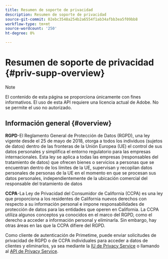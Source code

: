 ```yaml
---
title: Resumen de soporte de privacidad
description: Resumen de soporte de privacidad
source-git-commit: 02ebc3548a254b2a6554f1ab34afbb3ea5f09bb8
workflow-type: tm+mt
source-wordcount: '250'
ht-degree: 0%

---
```


# Resumen de soporte de privacidad {#priv-supp-overview}

>[!NOTE]
>
>El contenido de esta página se proporciona únicamente con fines informativos. El uso de esta API requiere una licencia actual de Adobe. No se permite el uso no autorizado.

## Información general {#overview}

**RGPD**-El Reglamento General de Protección de Datos (RGPD), una ley vigente desde el 25 de mayo de 2018, otorga a todos los individuos (sujetos de datos) dentro de las fronteras de la Unión Europea (UE) el control de sus datos personales y simplifica el entorno regulatorio para las empresas internacionales. Esta ley se aplica a todas las empresas (responsables del tratamiento de datos) que ofrecen bienes o servicios a personas que se encuentran dentro de los límites de la UE, supervisan y recopilan datos personales de personas de la UE en el momento en que se procesan sus datos personales, independientemente de la ubicación comercial del responsable del tratamiento de datos

**CCPA**-La Ley de Privacidad del Consumidor de California (CCPA) es una ley que proporciona a los residentes de California nuevos derechos con respecto a su información personal e impone responsabilidades de protección de datos para las entidades que operen en California. La CCPA utiliza algunos conceptos ya conocidos en el marco del RGPD, como el derecho a acceder a información personal y eliminarla. Sin embargo, hay otras áreas en las que la CCPA difiere del RGPD.

Como cliente de autenticación de Primetime, puede enviar solicitudes de privacidad de RGPD o de CCPA individuales para acceder a datos de clientes y eliminarlos, ya sea mediante la [IU de Privacy Service](https://www.adobe.io/apis/experiencecloud/gdpr/docs/alldocs.html#!api-specification/markdown/narrative/tutorials/privacy_service_tutorial/privacy_service_ui_tutorial.md) o llamando al [API de Privacy Service](https://www.adobe.io/apis/experiencecloud/gdpr/docs/alldocs.html#!api-specification/markdown/narrative/tutorials/privacy_service_tutorial/privacy_service_api_tutorial.md).

<!--

>[!MORELIKETHIS]
>
>* [Privacy Services Overview](https://www.adobe.io/apis/experiencecloud/gdpr/docs/alldocs.html#!api-specification/markdown/narrative/technical_overview/privacy_service_overview/privacy_service_overview.md)
>* [Privacy Service API documentation](https://www.adobe.io/apis/experiencecloud/gdpr.html)
-->
